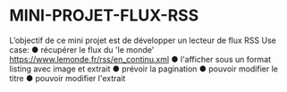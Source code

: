 # MINI-PROJET-FLUX-RSS
L’objectif de ce mini projet est de développer un lecteur de flux RSS Use case: 
● récupérer le flux du 'le monde' https://www.lemonde.fr/rss/en_continu.xml 
● l'afficher sous un format listing avec image et extrait 
● prévoir la pagination ● pouvoir modifier le titre 
● pouvoir modifier l'extrait

